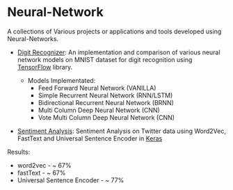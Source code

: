 # Neural-Network

A collections of Various projects or applications and tools developed using Neural-Networks.

- [Digit Recognizer](digit-recognizer/): An implementation and comparison of various neural network models on MNIST dataset for digit recognition using [TensorFlow](https://tensorflow.org) library.

  - Models Implementated: 
    - Feed Forward Neural Network (VANILLA)
    - Simple Recurrent Neural Network (RNN/LSTM)
    - Bidirectional Recurrent Neural Network (BRNN)
    - Multi Column Deep Neural Network (CNN)
    - Vote Multi Column Deep Neural Network (CNN)
  
- [Sentiment Analysis](Sentiment-Analysis): Sentiment Analysis on Twitter data using Word2Vec, FastText and Universal Sentence Encoder in [Keras](https://keras.io)

Results:
  - word2vec - ~ 67%
  - fastText - ~ 67%
  - Universal Sentence Encoder - ~ 77%
